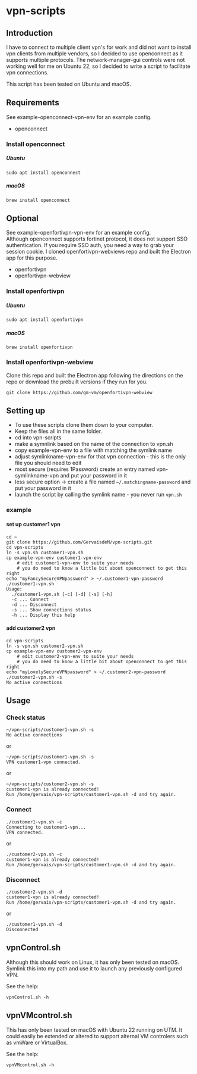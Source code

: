 # vpn-scripts

## Introduction
I have to connect to multiple client vpn's for work and did not want to install vpn clients from multiple vendors, so I decided to use openconnect as it supports multiple protocols. The network-manager-gui controls were not working well for me on Ubuntu 22, so I decided to write a script to facilitate vpn connections.

This script has been tested on Ubuntu and macOS.

## Requirements
See example-openconnect-vpn-env for an example config.
* openconnect

### Install openconnect
##### Ubuntu
```
sudo apt install openconnect
```
##### macOS
```
brew install openconnect
```

## Optional
See example-openfortivpn-vpn-env for an example config.  
Although openconnect supports fortinet protocol, it does not support SSO authentication. If you require SSO auth, you need a way to grab your session cookie. I cloned openfortivpn-webviews repo and built the Electron app for this purpose.  
 
* openfortivpn
* openfortivpn-webview

### Install openfortivpn
##### Ubuntu
```
sudo apt install openfortivpn
```
##### macOS
```
brew install openfortivpn
```
### Install openfortivpn-webview
Clone this repo and built the Electron app following the directions on the repo or download the prebuilt versions if they run for you.

	git clone https://github.com/gm-vm/openfortivpn-webview

## Setting up
* To use these scripts clone them down to your computer.
* Keep the files all in the same folder.
* cd into vpn-scripts
* make a symnlink based on the name of the connection to vpn.sh
* copy example-vpn-env to a file with matching the symlink name
* adjust symlinkname-vpn-env for that vpn connection - this is the only file you should need to edit
* most secure (requires 1Password) create an entry named vpn-symlinkname-vpn and put your password in it
* less secure option -> create a file named `~/.matchingname-password` and put your password in it
* launch the script by calling the symlink name - you never run `vpn.sh`

### example
#### set up customer1 vpn

```
cd ~
git clone https://github.com/GervaisdeM/vpn-scripts.git
cd vpn-scripts
ln -s vpn.sh customer1-vpn.sh
cp example-vpn-env customer1-vpn-env
	# edit customer1-vpn-env to suite your needs
	# you do need to know a little bit about openconnect to get this right
echo "myFancySecureVPNpassword" > ~/.customer1-vpn-password
./customer1-vpn.sh
Usage:
  ./customer1-vpn.sh [-c] [-d] [-s] [-h]
  -c ... Connect
  -d ... Disconnect
  -s ... Show connections status
  -h ... Display this help
```
#### add customer2 vpn
```
cd vpn-scripts
ln -s vpn.sh customer2-vpn.sh
cp example-vpn-env customer2-vpn-env
	# edit customer2-vpn-env to suite your needs
	# you do need to know a little bit about openconnect to get this right
echo "myLovelySecureVPNpassword" > ~/.customer2-vpn-password
./customer2-vpn.sh -s
No active connections
```
## Usage
### Check status 

```
~/vpn-scripts/customer1-vpn.sh -s
No active connections
```
or
```
~/vpn-scripts/customer1-vpn.sh -s
VPN customer1-vpn connected.
```
or
```
~/vpn-scripts/customer2-vpn.sh -s
customer1-vpn is already connected!
Run /home/gervais/vpn-scripts/customer1-vpn.sh -d and try again.
```
### Connect
```
./customer1-vpn.sh -c
Connecting to customer1-vpn...
VPN connected.
```
or
```
./customer2-vpn.sh -c
customer1-vpn is already connected!
Run /home/gervais/vpn-scripts/customer1-vpn.sh -d and try again.
```
### Disconnect
```
./customer2-vpn.sh -d
customer1-vpn is already connected!
Run /home/gervais/vpn-scripts/customer1-vpn.sh -d and try again.
```
or
```
./customer1-vpn.sh -d
Disconnected
```

## vpnControl.sh
Although this should work on Linux, it has only been tested on macOS.
Symlink this into my path and use it to launch any previously configured VPN. 

See the help:
```
vpnControl.sh -h
```

## vpnVMcontrol.sh
This has only been tested on macOS with Ubuntu 22 running on UTM. It could easily be extended or altered to support alternal VM controlers such as vmWare or VirtualBox.

See the help:
```
vpnVMcontrol.sh -h
```
